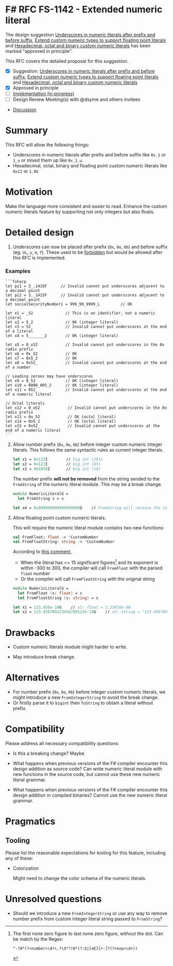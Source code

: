 # F# RFC FS-1142 - Extended numeric literal

The design suggestion [Underscores in numeric literals after prefix and before suffix](https://github.com/fsharp/fslang-suggestions/issues/718), [Extend custom numeric types to support floating point literals](https://github.com/fsharp/fslang-suggestions/issues/445) and [Hexadecimal, octal and binary custom numeric literals](https://github.com/fsharp/fslang-suggestions/issues/754) has been marked "approved in principle".

This RFC covers the detailed proposal for this suggestion.

- [x] Suggestion: [Underscores in numeric literals after prefix and before suffix](https://github.com/fsharp/fslang-suggestions/issues/718), [Extend custom numeric types to support floating point literals](https://github.com/fsharp/fslang-suggestions/issues/445) and [Hexadecimal, octal and binary custom numeric literals](https://github.com/fsharp/fslang-suggestions/issues/754)
- [x] Approved in principle
- [ ] [Implementation (in progress)](https://github.com/dotnet/fsharp/pull/17242)
- [ ] Design Review Meeting(s) with @dsyme and others invitees
- [Discussion](https://github.com/fsharp/fslang-design/discussions/769)

# Summary

This RFC will allow the following things:

- Underscores in numeric literals after prefix and before suffix like `0x_1` or `1_u` or mixed them up like `0x_1_u`.
- Hexadecimal, octal, binary and floating point custom numeric literals like `0x1I` or `1.0G`

# Motivation

Make the language more consistent and easier to read. Enhance the custom numeric literals feature by supporting not only integers but also floats.

# Detailed design

1. Underscores can now be placed after prefix (`0x`, `0o`, `0b`) and before suffix (eg. `UL`, `y`, `m`, `f`). These used to be [forbidden](https://github.com/fsharp/fslang-design/blob/main/FSharp-4.1/FS-1005-underscores-in-numeric-literals.md#detailed-design) but would be allowed after this RFC is implemented.

### Examples

    ```fsharp
    let pi1 = 3_.1415F      // Invalid cannot put underscores adjacent to a decimal point
    let pi2 = 3._1415F      // Invalid cannot put underscores adjacent to a decimal point
    let socialSecurityNumber1 = 999_99_9999_L         // OK

    let x1 = _52              // This is an identifier, not a numeric literal
    let x2 = 5_2              // OK (integer literal)
    let x3 = 52_              // Invalid cannot put underscores at the end of a literal
    let x4 = 5_______2        // OK (integer literal)

    let x5 = 0_x52            // Invalid cannot put underscores in the 0x radix prefix
    let x6 = 0x_52            // OK
    let x7 = 0x5_2            // OK
    let x8 = 0x52_            // Invalid cannot put underscores at the end of a number

    // Leading zeroes may have underscores
    let x9 = 0_52             // OK (integer literal)
    let x10 = 0000_005_2      // OK (integer literal)
    let x11 = 052_            // Invalid cannot put underscores at the end of a numeric literal

    // Octal literals
    let x12 = 0_o52            // Invalid cannot put underscores in the 0o radix prefix
    let x13 = 0o_52            // OK (octal literal)
    let x14 = 0o5_2            // OK (octal literal)
    let x15 = 0o52_            // Invalid cannot put underscores at the end of a numeric literal
    ```

2. Allow number prefix (`0x`, `0o`, `0b`) before integer custom numeric integer literals. This follows the same syntactic rules as current integer literals.
  
    ```fsharp
    let x1 = 0x123I        // big int (291)
    let x2 = 0o123I        // big int (83)
    let x3 = 0b1010I       // big int (10)
    ```

    The number prefix **will not be removed** from the string sended to the `FromString` of the numeric literal module. This may be a break change.

    ```fsharp
    module NumericLiteralG =
      let FromString s = s

    let x4 = 0x999999999999999999G    // FromString will receive the string "0x999999999999999999"
    ```

3. Allow floating point custom numeric literals. 

    This will require the numeric literal module contains two new functions:

    ```fsharp
    val FromFloat: float -> 'CustomNumber
    val FromFloatString: string -> 'CustomNumber
    ```

    According to [this comment](https://github.com/fsharp/fslang-suggestions/issues/445#issuecomment-596902041),

    - When the literal has <= 15 significant figures[^1] and its exponent is within -300 to 300, the compiler will call `FromFloat` with the parsed `float` number
    - Or the compiler will call `FromFloatString` with the original string

    [^1]: The first none zero figure to last none zero figure, without the dot. Can be match by the Regex:

        ```regex
        ^-?0*(?<number>\d+\.?\d*?)0*(?:$|[eE][+-]?(?<exp>\d+))
        ```

    ```fsharp
    module NumericLiteralG =
      let FromFloat (s: float) = s
      let FromFloatString (s: string) = s

    let x1 = 123.456e-10G    // x1: float = 1.23456e-08
    let x2 = 123.456789123456789123e-10G    // x2: string = "123.456789123456789123e-10"
    ```

# Drawbacks

- Custom numeric literals module might harder to write.

- May introduce break change.

# Alternatives

- For number prefix (`0x`, `0o`, `0b`) before integer custom numeric literals, we might introduce a new `FromIntegerString` to avoid the break change.
- Or firstly parse it to `bigint` then `ToString` to obtain a literal without prefix.

# Compatibility

Please address all necessary compatibility questions:

* Is this a breaking change?
Maybe

* What happens when previous versions of the F# compiler encounter this design addition as source code?
Can write numeric literal module with new functions in the source code, but cannot use these new numeric literal grammar.

* What happens when previous versions of the F# compiler encounter this design addition in compiled binaries?
Cannot use the new numeric literal grammar.

# Pragmatics

## Tooling

Please list the reasonable expectations for tooling for this feature, including any of these:

* Colorization

  Might need to change the color schema of the numeric literals.

# Unresolved questions

- Should we introduce a new `FromIntegerString` or use any way to remove number prefix from custom integer literal string passed to `FromString`?
